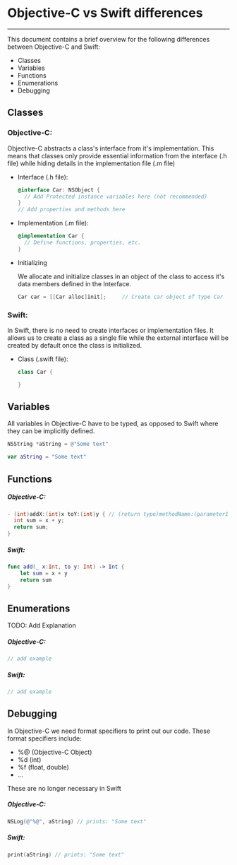 # Objective-C vs Swift differences
---

This document contains a brief overview for the following differences between Objective-C and Swift:

* Classes
* Variables
* Functions
* Enumerations
* Debugging

## Classes

### Objective-C:

Objective-C abstracts a class's interface from it's implementation. This means that classes only provide essential information from the interface (.h file) while hiding details in the implementation file (.m file)

* Interface (.h file):


  ```Objective-C
  @interface Car: NSObject {
    // Add Protected instance variables here (not recommended)
  }
  // Add properties and methods here
  ```

* Implementation (.m file):

  ```Objective-C
  @implementation Car {
    // Define functions, properties, etc.
  }
  ```

* Initializing

  We allocate and initialize classes in an object of the class to access it's data members defined in the Interface.

  ```Objective-C
  Car car = [[Car alloc]init];     // Create car object of type Car
  ```

### Swift:

In Swift, there is no need to create interfaces or implementation files. It allows us to create a class as a single file while the external interface will be created by default once the class is initialized.

* Class (.swift file):

  ```Swift
  class Car {

  }
  ```

## Variables

All variables in Objective-C have to be typed, as opposed to Swift where they can be implicitly defined.

```Objective-C
NSString *aString = @"Some text"
```

```Swift
var aString = "Some text"
```

## Functions

##### Objective-C:
```Objective-C
- (int)addX:(int)x toY:(int)y { // (return type)methodName:(parameter1 type)(parameter1 name) ...
  int sum = x + y;
  return sum;
}
```

##### Swift:
```Swift
func add(_ x:Int, to y: Int) -> Int {
    let sum = x + y
    return sum
}
```

## Enumerations

TODO: Add Explanation

##### Objective-C:
```Objective-C
// add example
```

##### Swift:
```Swift
// add example
```

## Debugging

In Objective-C we need format specifiers to print out our code. These format specifiers include:

  * %@ (Objective-C Object)
  * %d (int)
  * %f (float, double)
  * ...

These are no longer necessary in Swift

##### Objective-C:
```Objective-C
NSLog(@"%@", aString) // prints: "Some text"
```

##### Swift:
```Swift
print(aString) // prints: "Some text"
```
